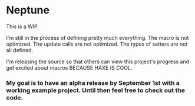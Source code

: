 # Neptune

This is a WIP.

I'm still in the process of defining pretty much everything. The macro is not optimized. The update calls are not optimized. The types of setters are not all defined.

I'm releasing the source so that others can view this project's progress and get excited about macros BECAUSE HAXE IS COOL.

### My goal is to have an alpha release by September 1st with a working example project. Until then feel free to check out the code.